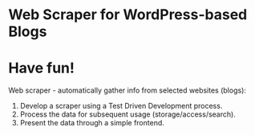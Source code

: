 # Web Scraper for WordPress-based Blogs

# Have fun!

Web scraper - automatically gather info from selected websites (blogs):
1. Develop a scraper using a Test Driven Development process.
1. Process the data for subsequent usage (storage/access/search).
1. Present the data through a simple frontend.